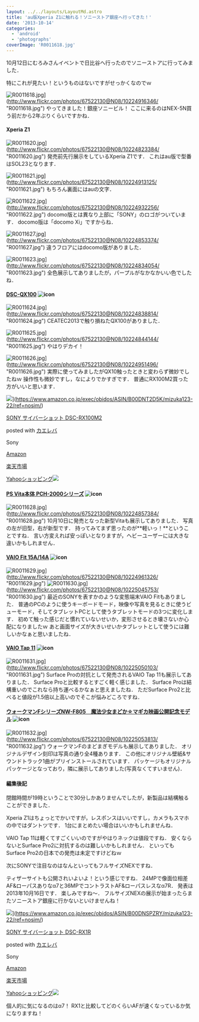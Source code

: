 ```yaml
---
layout: ../../layouts/LayoutMd.astro
title: 'au版Xperia Z1に触れる！ソニーストア銀座へ行ってきた！'
date: '2013-10-14'
categories:
  - 'android'
  - 'photographs'
coverImage: 'R0011618.jpg'
---
```


10月12日にむろみさんイベントで日比谷へ行ったのでソニーストアに行ってみました．

特にこれが見たい！というものはないですがせっかくなのでｗ

![R0011618.jpg](/archive/images/10224916346_648daf959c_b.jpg)](http://www.flickr.com/photos/67522130@N08/10224916346/ "R0011618.jpg") やってきました！銀座ソニービル！ ここに来るのはNEX-5N買う前だから2年ぶりくらいですかね．

#### Xperia Z1

![R0011620.jpg](/archive/images/10224823384_562551a459_b.jpg)](http://www.flickr.com/photos/67522130@N08/10224823384/ "R0011620.jpg") 発売前先行展示をしているXperia Z1です． これはau版で型番はSOL23となります．

![R0011621.jpg](/archive/images/10224913125_f3d970251c_b.jpg)](http://www.flickr.com/photos/67522130@N08/10224913125/ "R0011621.jpg") もちろん裏面にはauの文字．

![R0011622.jpg](/archive/images/10224932256_0911f9765b_b.jpg)](http://www.flickr.com/photos/67522130@N08/10224932256/ "R0011622.jpg") docomo版とは異なり上部に「SONY」のロゴがついています． docomo版は「docomo Xi」ですからね．

![R0011627.jpg](/archive/images/10224853374_a6e3e87649_b.jpg)](http://www.flickr.com/photos/67522130@N08/10224853374/ "R0011627.jpg") 違うフロアにはdocomo版がありました．

![R0011623.jpg](/archive/images/10224834054_91e43e7b79_b.jpg)](http://www.flickr.com/photos/67522130@N08/10224834054/ "R0011623.jpg") 全色展示してありましたが，パープルがなかなかいい色でしたね．

#### [DSC-QX100](http://click.linksynergy.com/fs-bin/click?id=BT/nxoPOAqI&subid=&offerid=51141.1&type=10&tmpid=1262&RD_PARM1=http%253A%252F%252Fpur.store.sony.jp%252FQnavi%252FPurchase%252FDSC-QX100%252F) ![icon](http://ad.linksynergy.com/fs-bin/show?id=BT/nxoPOAqI&bids=51141.1&type=10)

![R0011624.jpg](/archive/images/10224838814_a98f342e6a_b.jpg)](http://www.flickr.com/photos/67522130@N08/10224838814/ "R0011624.jpg") CEATEC2013で触り損ねたQX100がありました．

![R0011625.jpg](/archive/images/10224844144_da4a32cb44_b.jpg)](http://www.flickr.com/photos/67522130@N08/10224844144/ "R0011625.jpg") やはりデカイ！

![R0011626.jpg](/archive/images/10224951496_6558da18db_b.jpg)](http://www.flickr.com/photos/67522130@N08/10224951496/ "R0011626.jpg") 実際に使ってみましたがQX10触ったときと変わらず微妙でしたねｗ 操作性も微妙ですし，なによりでかすぎです． 普通にRX100M2買った方がいいと思います．

![](/archive/images/31tdNxiqKAL._SL160_.jpg)](https://www.amazon.co.jp/exec/obidos/ASIN/B00DNT2D5K/mizuka123-22/ref=nosim/)

[SONY サイバーショット DSC-RX100M2](https://www.amazon.co.jp/exec/obidos/ASIN/B00DNT2D5K/mizuka123-22/ref=nosim/)

posted with [カエレバ](http://kaereba.com)

Sony

[Amazon](http://www.amazon.co.jp/gp/search?keywords=DSC-RX100M2&__mk_ja_JP=%83J%83%5E%83J%83i&tag=mizuka123-22 'アマゾン')

[楽天市場](http://hb.afl.rakuten.co.jp/hgc/032b53ee.4b34c5ee.0f4a541e.f440145e/?pc=http%3A%2F%2Fsearch.rakuten.co.jp%2Fsearch%2Fmall%2FDSC-RX100M2%2F-%2Ff.1-p.1-s.1-sf.0-st.A-v.2%3Fx%3D0%26scid%3Daf_ich_link_urltxt%26m%3Dhttp%3A%2F%2Fm.rakuten.co.jp%2F '楽天市場')

[Yahooショッピング![](//ad.jp.ap.valuecommerce.com/servlet/gifbanner?sid=3066752&pid=881990642)](//ck.jp.ap.valuecommerce.com/servlet/referral?sid=3066752&pid=881990642&vc_url=http%3A%2F%2Fshopping.search.yahoo.co.jp%2Fsearch%3FuIv%3Don%26ei%3DUTF-8%26tab_ex%3Dcommerce%26slider%3D0%26va%3DDSC-RX100M2 'Yahooショッピング')

#### [PS Vita本体 PCH-2000シリーズ](http://click.linksynergy.com/fs-bin/click?id=BT/nxoPOAqI&subid=&offerid=51141.1&type=10&tmpid=1262&RD_PARM1=http%253A%252F%252Fpur.store.sony.jp%252FQnavi%252FMain%252Fpsvita_00009%252F) ![icon](http://ad.linksynergy.com/fs-bin/show?id=BT/nxoPOAqI&bids=51141.1&type=10)

![R0011628.jpg](/archive/images/10224857384_2a319d67c9_b.jpg)](http://www.flickr.com/photos/67522130@N08/10224857384/ "R0011628.jpg") 10月10日に発売となった新型Vitaも展示してありました． 写真の左が旧型，右が新型です． 持ってみてまず思ったのが**軽いっ！**ということですね． 言い方変えれば安っぽいとなりますが，ヘビーユーザーには大きな違いかもしれません．

#### [VAIO Fit 15A/14A](http://click.linksynergy.com/fs-bin/click?id=BT/nxoPOAqI&subid=&offerid=51141.1&type=10&tmpid=1262&RD_PARM1=http%253A%252F%252Fstore.sony.jp%252FSpecial%252FComputer%252FVaio%252FFa1%252Findex.html) ![icon](http://ad.linksynergy.com/fs-bin/show?id=BT/nxoPOAqI&bids=51141.1&type=10)

![R0011629.jpg](/archive/images/10224961326_a9ef5d725d_b.jpg)](http://www.flickr.com/photos/67522130@N08/10224961326/ "R0011629.jpg") ![R0011630.jpg](/archive/images/10225045753_0411cc3ca5_b.jpg)](http://www.flickr.com/photos/67522130@N08/10225045753/ "R0011630.jpg") 最近のSONYを表すかのような変態端末VAIO Fitもありました． 普通のPCのように使うキーボードモード，映像や写真を見るときに使うビューモード，そしてタブレットPCとして使うタブレットモードの3つに変化します． 初めて触った感じだと慣れていないせいか，変形させるとき壊さないか心配になりましたｗ あと画面サイズが大きいせいかタブレットとして使うには難しいかなぁと思いましたね．

#### [VAIO Tap 11](http://click.linksynergy.com/fs-bin/click?id=BT/nxoPOAqI&subid=&offerid=51141.1&type=10&tmpid=1262&RD_PARM1=http%253A%252F%252Fstore.sony.jp%252FSpecial%252FComputer%252FVaio%252FT111%252Findex.html) ![icon](http://ad.linksynergy.com/fs-bin/show?id=BT/nxoPOAqI&bids=51141.1&type=10)

![R0011631.jpg](/archive/images/10225050103_0b877a2945_b.jpg)](http://www.flickr.com/photos/67522130@N08/10225050103/ "R0011631.jpg") Surface Proの対抗として発売されるVAIO Tap 11も展示してありました． Surface Proと比較するとすごく軽く感じました． Surface Proは結構重いのでこれなら持ち運べるかなぁと思えましたね． ただSurface Pro2と比べると値段が1.5倍以上高いのでそこが悩みどころですね．

#### [ウォークマンFシリーズNW-F805　魔法少女まどか☆マギカ映画公開記念モデル](http://click.linksynergy.com/fs-bin/click?id=BT/nxoPOAqI&subid=&offerid=51141.1&type=10&tmpid=1262&RD_PARM1=http%253A%252F%252Fstore.sony.jp%252FSpecial%252FAudio%252FWalkman%252FMadokamagica%252F2013%252F) ![icon](http://ad.linksynergy.com/fs-bin/show?id=BT/nxoPOAqI&bids=51141.1&type=10)

![R0011632.jpg](/archive/images/10225053813_43b566871f_b.jpg)](http://www.flickr.com/photos/67522130@N08/10225053813/ "R0011632.jpg") ウォークマンFのまどまぎモデルも展示してありました． オリジナルデザイン刻印は写真の通り全4種あります． この他にオリジナル壁紙&サウンドトラック1曲がプリインストールされています． パッケージもオリジナルパッケージとなっており，隣に展示してありました(写真なくてすいません)．

#### 編集後記

閉館時間が19時ということで30分しかありませんでしたが，新製品は結構触ることができました．

Xperia Z1はちょっとでかいですが，レスポンスはいいですし，カメラもスマホの中ではダントツです． 1台にまとめたい場合はいいかもしれませんね．

VAIO Tap 11は軽くてすごくいいのですがやはりネックは値段ですね． 安くならないとSurface Pro2に対抗するのは難しいかもしれません． といってもSurface Pro2の日本での発売は未定ですけどねｗ

次にSONYで注目なのはなんといってもフルサイズNEXですね．

ティザーサイトも公開されいよいよ！という感じですね． 24MPで像面位相差AF&ローパスありなα7と36MPでコントラストAF&ローパスレスなα7R． 発表は2013年10月16日です． 楽しみですね～． フルサイズNEXの展示が始まったらまたソニーストア銀座に行かないといけませんね！

![](/archive/images/51Qpw3lYVnL._SL160_.jpg)](https://www.amazon.co.jp/exec/obidos/ASIN/B00DNSPZRY/mizuka123-22/ref=nosim/)

[SONY サイバーショット DSC-RX1R](https://www.amazon.co.jp/exec/obidos/ASIN/B00DNSPZRY/mizuka123-22/ref=nosim/)

posted with [カエレバ](http://kaereba.com)

Sony

[Amazon](http://www.amazon.co.jp/gp/search?keywords=DSC-RX1R&__mk_ja_JP=%83J%83%5E%83J%83i&tag=mizuka123-22 'アマゾン')

[楽天市場](http://hb.afl.rakuten.co.jp/hgc/032b53ee.4b34c5ee.0f4a541e.f440145e/?pc=http%3A%2F%2Fsearch.rakuten.co.jp%2Fsearch%2Fmall%2FDSC-RX1R%2F-%2Ff.1-p.1-s.1-sf.0-st.A-v.2%3Fx%3D0%26scid%3Daf_ich_link_urltxt%26m%3Dhttp%3A%2F%2Fm.rakuten.co.jp%2F '楽天市場')

[Yahooショッピング![](//ad.jp.ap.valuecommerce.com/servlet/gifbanner?sid=3066752&pid=881990642)](//ck.jp.ap.valuecommerce.com/servlet/referral?sid=3066752&pid=881990642&vc_url=http%3A%2F%2Fshopping.search.yahoo.co.jp%2Fsearch%3FuIv%3Don%26ei%3DUTF-8%26tab_ex%3Dcommerce%26slider%3D0%26va%3DDSC-RX1R 'Yahooショッピング')

個人的に気になるのはα7！ RX1と比較してどのくらいAFが速くなっているか気になりますね！
